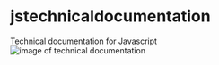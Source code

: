 # jstechnicaldocumentation
Technical documentation for Javascript
![image of technical documentation](https://res.cloudinary.com/dffnnfo2w/image/upload/v1572900897/techdoc_cjyzff.png)

